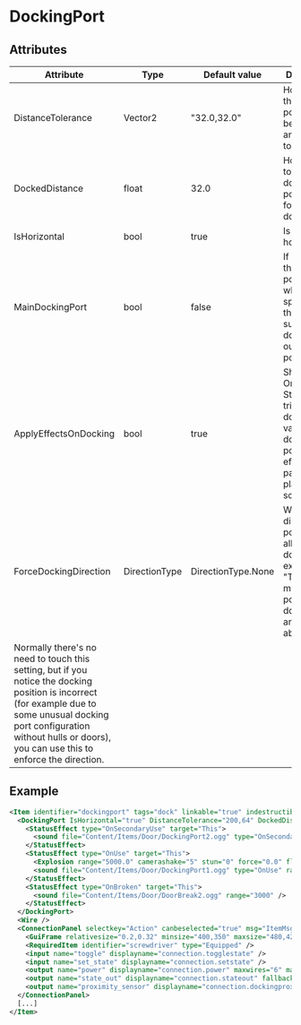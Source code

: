 # DockingPort


## Attributes

| Attribute|Type|Default value|Description |
| ---|---|---|--- |
| DistanceTolerance|Vector2|"32.0,32.0"|How close the docking port has to be to another port to dock. |
| DockedDistance|float|32.0|How close together the docking ports are forced when docked. |
| IsHorizontal|bool|true|Is the port horizontal. |
| MainDockingPort|bool|false|If set to true, this docking port is used when spawning the submarine docked to an outpost (if possible). |
| ApplyEffectsOnDocking|bool|true|Should the OnUse StatusEffects trigger when docking (on vanilla docking ports these effects emit particles and play a sound).) |
| ForceDockingDirection|DirectionType|DirectionType.None|Which direction the port is allowed to dock in. For example, "Top" would mean the port can dock to another port above it.
Normally there's no need to touch this setting, but if you notice the docking position is incorrect (for example due to some unusual docking port configuration without hulls or doors), you can use this to enforce the direction. |



## Example
```xml
<Item identifier="dockingport" tags="dock" linkable="true" indestructible="true" scale="0.5" requirecursorinsidetrigger="true" requirebodyinsidetrigger="false">
  <DockingPort IsHorizontal="true" DistanceTolerance="200,64" DockedDistance="172">
    <StatusEffect type="OnSecondaryUse" target="This">
      <sound file="Content/Items/Door/DockingPort2.ogg" type="OnSecondaryUse" range="15000.0" />
    </StatusEffect>
    <StatusEffect type="OnUse" target="This">
      <Explosion range="5000.0" camerashake="5" stun="0" force="0.0" flames="false" shockwave="false" sparks="true" underwaterbubble="false" />
      <sound file="Content/Items/Door/DockingPort1.ogg" type="OnUse" range="15000.0" />
    </StatusEffect>
    <StatusEffect type="OnBroken" target="This">
      <sound file="Content/Items/Door/DoorBreak2.ogg" range="3000" />
    </StatusEffect>
  </DockingPort>
  <Wire />
  <ConnectionPanel selectkey="Action" canbeselected="true" msg="ItemMsgRewireScrewdriver" hudpriority="10">
    <GuiFrame relativesize="0.2,0.32" minsize="400,350" maxsize="480,420" anchor="Center" style="ConnectionPanel" />
    <RequiredItem identifier="screwdriver" type="Equipped" />
    <input name="toggle" displayname="connection.togglestate" />
    <input name="set_state" displayname="connection.setstate" />
    <output name="power" displayname="connection.power" maxwires="6" maxplayerconnectablewires="5" />
    <output name="state_out" displayname="connection.stateout" fallbackdisplayname="connection.signalout" />
    <output name="proximity_sensor" displayname="connection.dockingproximitysensor" fallbackdisplayname="label.readytodock" />
  </ConnectionPanel>
  [...]
</Item>
```

